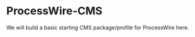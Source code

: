 ProcessWire-CMS
===============

We will build a basic starting CMS package/profile for ProcessWire here.
